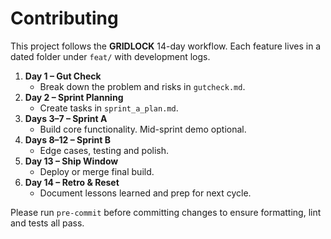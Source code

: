 # Contributing

This project follows the **GRIDLOCK** 14-day workflow. Each feature lives in a dated folder under `feat/` with development logs.

1. **Day 1 – Gut Check**
   - Break down the problem and risks in `gutcheck.md`.
2. **Day 2 – Sprint Planning**
   - Create tasks in `sprint_a_plan.md`.
3. **Days 3–7 – Sprint A**
   - Build core functionality. Mid-sprint demo optional.
4. **Days 8–12 – Sprint B**
   - Edge cases, testing and polish.
5. **Day 13 – Ship Window**
   - Deploy or merge final build.
6. **Day 14 – Retro & Reset**
   - Document lessons learned and prep for next cycle.

Please run `pre-commit` before committing changes to ensure formatting, lint and tests all pass.
